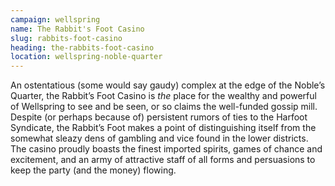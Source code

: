 ```yaml
---
campaign: wellspring
name: The Rabbit's Foot Casino
slug: rabbits-foot-casino
heading: the-rabbits-foot-casino
location: wellspring-noble-quarter
---
```


An ostentatious (some would say gaudy) complex at the edge of the Noble’s Quarter, the Rabbit’s Foot Casino is *the* place for the wealthy and powerful of Wellspring to see and be seen, or so claims the well-funded gossip mill. Despite (or perhaps because of) persistent rumors of ties to the Harfoot Syndicate, the Rabbit’s Foot makes a point of distinguishing itself from the somewhat sleazy dens of gambling and vice found in the lower districts. The casino proudly boasts the finest imported spirits, games of chance and excitement, and an army of attractive staff of all forms and persuasions to keep the party (and the money) flowing.
